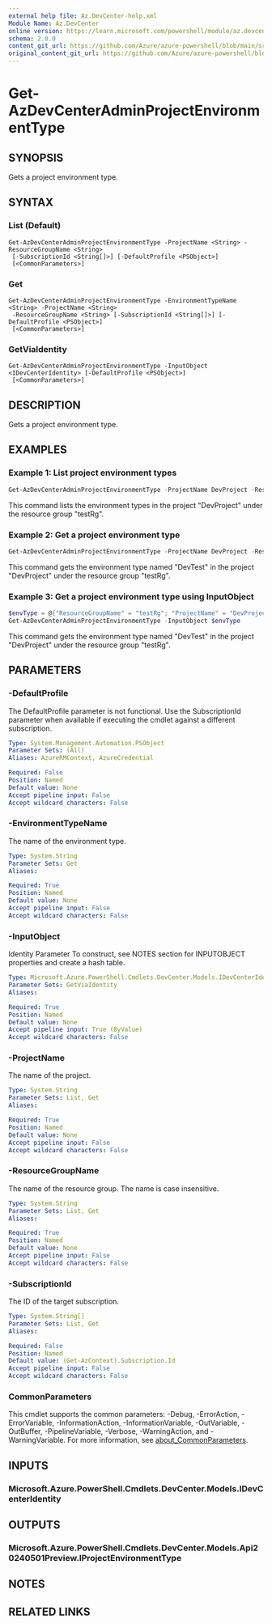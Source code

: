 ```yaml
---
external help file: Az.DevCenter-help.xml
Module Name: Az.DevCenter
online version: https://learn.microsoft.com/powershell/module/az.devcenter/get-azdevcenteradminprojectenvironmenttype
schema: 2.0.0
content_git_url: https://github.com/Azure/azure-powershell/blob/main/src/DevCenter/DevCenter/help/Get-AzDevCenterAdminProjectEnvironmentType.md
original_content_git_url: https://github.com/Azure/azure-powershell/blob/main/src/DevCenter/DevCenter/help/Get-AzDevCenterAdminProjectEnvironmentType.md
---
```


# Get-AzDevCenterAdminProjectEnvironmentType

## SYNOPSIS
Gets a project environment type.

## SYNTAX

### List (Default)
```
Get-AzDevCenterAdminProjectEnvironmentType -ProjectName <String> -ResourceGroupName <String>
 [-SubscriptionId <String[]>] [-DefaultProfile <PSObject>]
 [<CommonParameters>]
```

### Get
```
Get-AzDevCenterAdminProjectEnvironmentType -EnvironmentTypeName <String> -ProjectName <String>
 -ResourceGroupName <String> [-SubscriptionId <String[]>] [-DefaultProfile <PSObject>]
 [<CommonParameters>]
```

### GetViaIdentity
```
Get-AzDevCenterAdminProjectEnvironmentType -InputObject <IDevCenterIdentity> [-DefaultProfile <PSObject>]
 [<CommonParameters>]
```

## DESCRIPTION
Gets a project environment type.

## EXAMPLES

### Example 1: List project environment types
```powershell
Get-AzDevCenterAdminProjectEnvironmentType -ProjectName DevProject -ResourceGroupName testRg
```

This command lists the environment types in the project "DevProject" under the resource group "testRg".

### Example 2: Get a project environment type
```powershell
Get-AzDevCenterAdminProjectEnvironmentType -ProjectName DevProject -ResourceGroupName testRg -EnvironmentTypeName DevTest
```

This command gets the environment type named "DevTest" in the project "DevProject" under the resource group "testRg".

### Example 3: Get a project environment type using InputObject
```powershell
$envType = @{"ResourceGroupName" = "testRg"; "ProjectName" = "DevProject"; "EnvironmentTypeName" = "DevTest"; "SubscriptionId" = "0ac520ee-14c0-480f-b6c9-0a90c58ffff"}
Get-AzDevCenterAdminProjectEnvironmentType -InputObject $envType
```

This command gets the environment type named "DevTest" in the project "DevProject" under the resource group "testRg".

## PARAMETERS

### -DefaultProfile
The DefaultProfile parameter is not functional.
Use the SubscriptionId parameter when available if executing the cmdlet against a different subscription.

```yaml
Type: System.Management.Automation.PSObject
Parameter Sets: (All)
Aliases: AzureRMContext, AzureCredential

Required: False
Position: Named
Default value: None
Accept pipeline input: False
Accept wildcard characters: False
```

### -EnvironmentTypeName
The name of the environment type.

```yaml
Type: System.String
Parameter Sets: Get
Aliases:

Required: True
Position: Named
Default value: None
Accept pipeline input: False
Accept wildcard characters: False
```

### -InputObject
Identity Parameter
To construct, see NOTES section for INPUTOBJECT properties and create a hash table.

```yaml
Type: Microsoft.Azure.PowerShell.Cmdlets.DevCenter.Models.IDevCenterIdentity
Parameter Sets: GetViaIdentity
Aliases:

Required: True
Position: Named
Default value: None
Accept pipeline input: True (ByValue)
Accept wildcard characters: False
```

### -ProjectName
The name of the project.

```yaml
Type: System.String
Parameter Sets: List, Get
Aliases:

Required: True
Position: Named
Default value: None
Accept pipeline input: False
Accept wildcard characters: False
```

### -ResourceGroupName
The name of the resource group.
The name is case insensitive.

```yaml
Type: System.String
Parameter Sets: List, Get
Aliases:

Required: True
Position: Named
Default value: None
Accept pipeline input: False
Accept wildcard characters: False
```

### -SubscriptionId
The ID of the target subscription.

```yaml
Type: System.String[]
Parameter Sets: List, Get
Aliases:

Required: False
Position: Named
Default value: (Get-AzContext).Subscription.Id
Accept pipeline input: False
Accept wildcard characters: False
```

### CommonParameters
This cmdlet supports the common parameters: -Debug, -ErrorAction, -ErrorVariable, -InformationAction, -InformationVariable, -OutVariable, -OutBuffer, -PipelineVariable, -Verbose, -WarningAction, and -WarningVariable. For more information, see [about_CommonParameters](http://go.microsoft.com/fwlink/?LinkID=113216).

## INPUTS

### Microsoft.Azure.PowerShell.Cmdlets.DevCenter.Models.IDevCenterIdentity

## OUTPUTS

### Microsoft.Azure.PowerShell.Cmdlets.DevCenter.Models.Api20240501Preview.IProjectEnvironmentType

## NOTES

## RELATED LINKS
